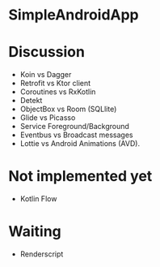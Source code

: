 # SimpleAndroidApp
# Discussion
* Koin vs Dagger
* Retrofit vs Ktor client
* Coroutines vs RxKotlin
* Detekt
* ObjectBox vs Room (SQLlite)
* Glide vs Picasso
* Service Foreground/Background
* Eventbus vs Broadcast messages
* Lottie vs Android Animations (AVD). 

# Not implemented yet
* Kotlin Flow

# Waiting
* Renderscript